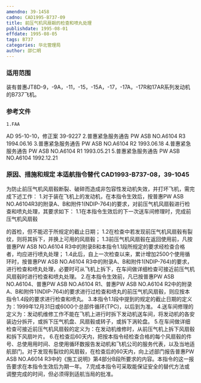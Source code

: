 ```yaml
---
amendno: 39-1458
cadno: CAD1995-B737-09
title: 前压气机风扇毂的检查和喷丸处理
publishdate: 1995-08-01
effdate: 1995-08-05
tags: B737
categories: 华北管理局
author: 邵仁明
---
```


### 适用范围 
装有普惠JT8D-9，-9A，-11，-15，-15A，-17，-17A，-17R和17AR系列发动机的B737飞机。

<!--more-->
### 参考文件
    1.FAA 
AD 95-10-10，修正案 39-9227 
    2.普惠紧急服务通告 PW ASB NO.A6104 R3 1994.06.16 
    3.普惠紧急服务通告 PW ASB NO.A6104 R2 1993.06.18 
    4.普惠紧急服务通告 PW ASB NO.A6104 R1 1993.05.21 
    5.普惠紧急服务通告 PW ASB NO.A6104  1992.12.21       

### 原因、措施和规定 本适航指令替代 CAD1993-B737-08，39-1045 
为防止前压气机风扇毂断裂、破碎而造成非包容性发动机失效，并打坏飞机，需完成下述工作： 
    1.对于装在飞机上的发动机，在本指令生效后，按普惠PW ASB NO.A6104R3的附录A、B和附件1(NDIP-764)的要求，对前压气机风扇毂进行检查和喷丸处理，其要求如下： 
    1.1在本指令生效后的下一次送车间修理时，完成前压气机风扇毂
  
的首检，但不能迟于所规定的截止日期； 
    1.2在检查中若发现前压气机风扇毂有裂纹，则将其拆下，并换上可用的风扇毂； 
    1.3前压气机风扇毂在返回使用前，凡按普惠PW ASB NO.A6104 R3中的附录B和本指令1.1段所规定的要求经检查合格者，均应进行喷丸处理； 
    1.4此后，自上一次检查以来，累计增加2500个使用循环时，按普惠PW ASB NO.A6104 R3中的附录A、B和附件1(NDIP-764)的要求，进行检查和喷丸处理，必要时可从飞机上拆下，在车间做详细检查可接近前压气机风扇毂时进行检查和喷丸处理。 
    2.在本指令生效前，凡已按普惠PW ASB NO.A6104、普惠PW ASB NO.A6104 R1、普惠PW ASB NO.A6104 R2中的附录A、B和附件1(NDIP-764)的要求进行过检查和喷丸的前压气机风扇毂，则应按本指令1.4段的要求进行检查和喷丸。 
    3.本指令1.1段中提到的规定的截止日期的定义为：1999年12月31日或6000个总部件循环(TPC)，以后到为准。 
    4.送车间修理的定义为：发动机维修工作不能在飞机上进行时拆下发动机送车间，将发动机的各安装边分拆开，或拆下压气机盘、风扇毂或转子，或拆下涡轮盘。 
    5.在车间做详细检查可接近前压气机风扇毂的定义为：在发动机维修时，从前压气机上拆下风扇毂和拆下风扇叶片。 
    6.在检查后60天内，把按本指令经检查合格的每个风扇毂的件号、总使用用时间、总使用循环数报告发动机和飞机公司的服务代表，以及当地适航部门。对于发现有裂纹的风扇毂，在检查后的60天内，向上述部门报告普惠PW ASB NO.A6014 R3中的《施工说明》第4部分B段所要求的内容。本指令的这一报告要求在本指令生效后为期一年。 
    7.完成本指令可采取能保证安全的替代方法或调整完成的时间，但必须得到适航当局的批准。

